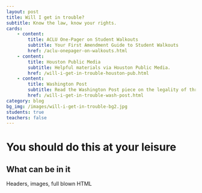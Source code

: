 ```yaml
---
layout: post
title: Will I get in trouble?
subtitle: Know the law, know your rights.
cards:
    - content:
        title: ACLU One-Pager on Student Walkouts
        subtitle: Your First Amendment Guide to Student Walkouts 
        href: /aclu-onepager-on-walkouts.html
    - content:
        title: Houston Public Media
        subtitle: Helpful materials via Houston Public Media. 
        href: /will-i-get-in-trouble-houston-pub.html
    - content:
        title: Washington Post
        subtitle: Read the Washington Post piece on the legality of threatening suspensions here.
        href: /will-i-get-in-trouble-wash-post.html
category: blog
bg_img: /images/will-i-get-in-trouble-bg2.jpg
students: true
teachers: false
---
```


You should do this at your leisure
==================================

## What can be in it

Headers, images, full blown HTML
